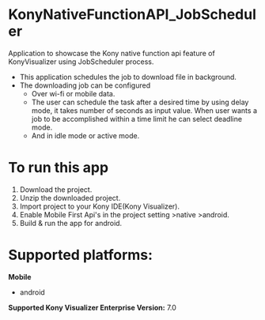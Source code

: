 # KonyNativeFunctionAPI_JobScheduler
Application to showcase the Kony native function api feature of KonyVisualizer using JobScheduler process.
- This application schedules the job to download file in background.
- The downloading job can be configured 
	- Over wi-fi or mobile data.
	- The user can schedule the task after a desired time by using delay mode, it takes number of seconds as input value.
	  When user wants a job to be accomplished within a time limit he can select deadline mode.
	- And in idle mode or active mode.

# To run this app

1. Download the project.
2. Unzip the downloaded project.
3. Import project to your Kony IDE(Kony Visualizer).
4. Enable Mobile First Api's in the project setting >native >android.
5. Build & run the app for android.

# Supported platforms:
**Mobile**
 * android

**Supported Kony Visualizer Enterprise  Version:** 7.0
